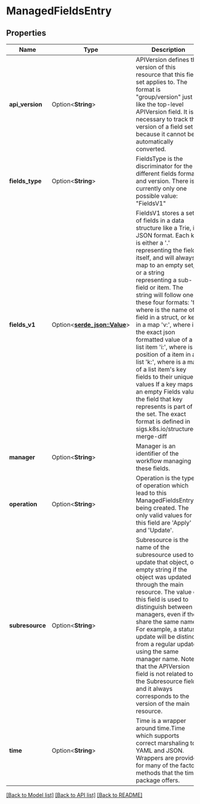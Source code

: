 # ManagedFieldsEntry

## Properties

Name | Type | Description | Notes
------------ | ------------- | ------------- | -------------
**api_version** | Option<**String**> | APIVersion defines the version of this resource that this field set applies to. The format is \"group/version\" just like the top-level APIVersion field. It is necessary to track the version of a field set because it cannot be automatically converted. | [optional]
**fields_type** | Option<**String**> | FieldsType is the discriminator for the different fields format and version. There is currently only one possible value: \"FieldsV1\" | [optional]
**fields_v1** | Option<[**serde_json::Value**](.md)> | FieldsV1 stores a set of fields in a data structure like a Trie, in JSON format.  Each key is either a '.' representing the field itself, and will always map to an empty set, or a string representing a sub-field or item. The string will follow one of these four formats: 'f:<name>', where <name> is the name of a field in a struct, or key in a map 'v:<value>', where <value> is the exact json formatted value of a list item 'i:<index>', where <index> is position of a item in a list 'k:<keys>', where <keys> is a map of  a list item's key fields to their unique values If a key maps to an empty Fields value, the field that key represents is part of the set.  The exact format is defined in sigs.k8s.io/structured-merge-diff | [optional]
**manager** | Option<**String**> | Manager is an identifier of the workflow managing these fields. | [optional]
**operation** | Option<**String**> | Operation is the type of operation which lead to this ManagedFieldsEntry being created. The only valid values for this field are 'Apply' and 'Update'. | [optional]
**subresource** | Option<**String**> | Subresource is the name of the subresource used to update that object, or empty string if the object was updated through the main resource. The value of this field is used to distinguish between managers, even if they share the same name. For example, a status update will be distinct from a regular update using the same manager name. Note that the APIVersion field is not related to the Subresource field and it always corresponds to the version of the main resource. | [optional]
**time** | Option<**String**> | Time is a wrapper around time.Time which supports correct marshaling to YAML and JSON.  Wrappers are provided for many of the factory methods that the time package offers. | [optional]

[[Back to Model list]](../README.md#documentation-for-models) [[Back to API list]](../README.md#documentation-for-api-endpoints) [[Back to README]](../README.md)


